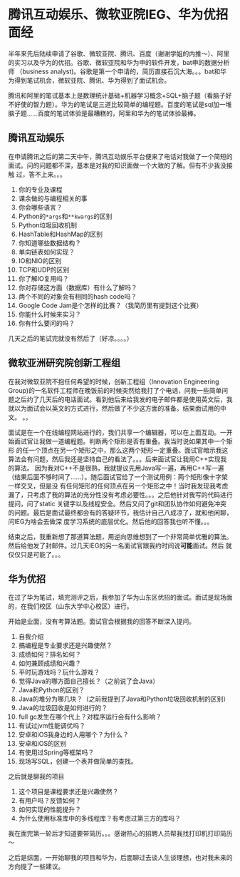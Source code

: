 # 腾讯互动娱乐、微软亚院IEG、华为优招面经
半年来先后陆续申请了谷歌、微软亚院、腾讯、百度（谢谢学姐的内推～）、阿里的实习以及华为的优招。谷歌、微软亚院和华为申的软件开发，bat申的数据分析师
（business analyst)。谷歌是第一个申请的，简历直接石沉大海。。。bat和华为得到笔试机会，微软亚院、腾讯、华为得到了面试机会。

腾讯和阿里的笔试基本上是数理统计基础+机器学习概念+SQL+脑子题（看脑子好不好使的智力题）。华为的笔试是三道比较简单的编程题。百度的笔试是sql加一堆
脑子题……百度的笔试体验是最糟糕的，阿里和华为的笔试体验最棒。


## 腾讯互动娱乐
在申请腾讯之后的第二天中午，腾讯互动娱乐平台便来了电话对我做了一个简短的面试。问的问题都不深，基本是对我的知识面做一个大致的了解。但有不少我没接触
过，答不上来。。。
1. 你的专业及课程
2. 课余做的与编程相关的事
3. 你会哪些语言？
4. Python的`*args`和`**kwargs`的区别
5. Python垃圾回收机制
6. HashTable和HashMap的区别
7. 你知道哪些数据结构？
8. 单向链表如何实现？
9. IO和NIO的区别
10. TCP和UDP的区别
11. 你了解IO复用吗？
12. 你对存储这方面（数据库）有什么了解吗？
13. 两个不同的对象会有相同的hash code吗？
14. Google Code Jam是个怎样的比赛？（我简历里有提到这个比赛）
15. 你能什么时候来实习？
16. 你有什么要问的吗？

几天之后的笔试完就没有然后了（好凉。。。。）


## 微软亚洲研究院创新工程组
在我对微软亚院不抱任何希望的时候，创新工程组（Innovation Engineering Group)的一名软件工程师在晚饭前的时候突然给我打了个电话，问我一些简单问
题之后约了几天后的电话面试。看到他后来给我发的电子邮件都是使用英文后，我就以为面试会以英文的方式进行，然后做了不少这方面的准备。结果面试用的中文。
。。

面试是在一个在线编程网站进行的，我们共享一个编辑器，可以在上面互动。一开始面试官让我做一道编程题。判断两个矩形是否有重叠。我当时说如果其中一个矩形
的任一个顶点在另一个矩形之中，那么这两个矩形一定重叠。面试官暗示我这算法会有问题，然后我还是坚持自己的看法了。。。后来面试官让我用C++实现我的算法。
因为我对C++不是很熟，我就提议先用Java写一遍，再用C++写一遍（结果后面不够时间了……）。随后面试官给了一个测试用例：两个矩形像十字架一样交叉，但是没
有任何矩形的任何顶点在另一个矩形之中！当时我发现我考虑漏了，只考虑了我的算法的充分性没有考虑必要性。。。之后他针对我写的代码进行提问，问了static
关键字以及线程安全。然后又问了git和团队协作如何避免冲突的问题。最后是面试最终都会有的答疑环节，我估计自己八成凉了，就和他闲聊，问IEG为啥会去做深
度学习系统的底层优化。然后他的回答我也听不懂。。。

结束之后，我重新想了那道算法题，用逆向思维想到了一个非常简单优雅的算法。然后给他发了封邮件。过几天IEG的另一名面试官跟我约时间说**可能**面试。然后
就仅仅只是可能了。。。


## 华为优招
在过了华为笔试，填完测评之后，我参加了华为山东区优招的面试。面试是现场面的，在我们校区（山东大学中心校区）进行。

开始是业面，没有考算法题。面试官会根据我的回答不断深入提问。
1. 自我介绍
2. 搞编程是专业要求还是兴趣使然？
3. 成绩如何？排名如何？
4. 如何兼顾成绩和兴趣？
5. 平时玩游戏吗？玩什么游戏？
6. 觉得Java的哪方面自己擅长？（之前说了会Java）
7. Java和Python的区别？
8. Java的堆分为哪几块？（之前我提到了Java和Python垃圾回收机制的区别）
9. Java的垃圾回收是如何进行的？
10. full gc发生在哪个代上？对程序运行会有什么影响？
11. 有试过jvm性能调优吗？
12. 安卓和iOS我身边的人用哪个？为什么？
13. 安卓和iOS的区别
14. 有使用过Spring等框架吗？
15. 现场写SQL，创建一个表并做简单的查找。

之后就是聊我的项目
1. 这个项目是课程要求还是兴趣使然？
2. 有用户吗？反馈如何？
3. 如何实现的性能提升？
4. 为什么使用标准库中的多线程库？有考虑过第三方的库吗？

我在面完第一轮后才知道要带简历。。。感谢热心的招聘人员帮我找打印机打印简历～

之后是综面，一开始聊我的项目和华为，后面聊过去谈人生谈理想，也对我未来的方向提了一些建议。
